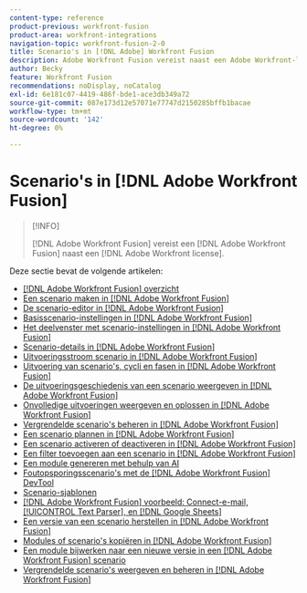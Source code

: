 ```yaml
---
content-type: reference
product-previous: workfront-fusion
product-area: workfront-integrations
navigation-topic: workfront-fusion-2-0
title: Scenario's in [!DNL Adobe] Workfront Fusion
description: Adobe Workfront Fusion vereist naast een Adobe Workfront-licentie een Adobe Workfront Fusion-licentie.
author: Becky
feature: Workfront Fusion
recommendations: noDisplay, noCatalog
exl-id: 6e181c07-4419-486f-bde1-ace3db349a72
source-git-commit: 087e173d12e57071e77747d2150285bffb1bacae
workflow-type: tm+mt
source-wordcount: '142'
ht-degree: 0%

---
```


# Scenario&#39;s in [!DNL Adobe Workfront Fusion]

>[!INFO]
>
>[!DNL Adobe Workfront Fusion] vereist een [!DNL Adobe Workfront Fusion] naast een [!DNL Adobe Workfront license].

Deze sectie bevat de volgende artikelen:

* [[!DNL Adobe Workfront Fusion] overzicht](../../workfront-fusion/scenarios/scenario-overview.md)
* [Een scenario maken in [!DNL Adobe Workfront Fusion]](../../workfront-fusion/scenarios/create-a-scenario.md)
* [De scenario-editor in [!DNL Adobe Workfront Fusion]](../../workfront-fusion/scenarios/scenario-editor.md)
* [Basisscenario-instellingen in [!DNL Adobe Workfront Fusion]](../../workfront-fusion/scenarios/basic-scenario-settings.md)
* [Het deelvenster met scenario-instellingen in [!DNL Adobe Workfront Fusion]](../../workfront-fusion/scenarios/scenario-settings-panel.md)
* [Scenario-details in [!DNL Adobe Workfront Fusion]](../../workfront-fusion/scenarios/scenario-detail.md)
* [Uitvoeringsstroom scenario in [!DNL Adobe Workfront Fusion]](../../workfront-fusion/scenarios/scenario-execution-flow.md)
* [Uitvoering van scenario&#39;s, cycli en fasen in [!DNL Adobe Workfront Fusion]](../../workfront-fusion/scenarios/scenario-execution-cycles-phases.md)
* [De uitvoeringsgeschiedenis van een scenario weergeven in [!DNL Adobe Workfront Fusion]](../../workfront-fusion/scenarios/view-scenario-execution-history.md)
* [Onvolledige uitvoeringen weergeven en oplossen in [!DNL Adobe Workfront Fusion]](../../workfront-fusion/scenarios/view-and-resolve-incomplete-executions.md)
* [Vergrendelde scenario&#39;s beheren in [!DNL Adobe Workfront Fusion]](../../workfront-fusion/scenarios/view-and-manage-locked-scenarios.md)
* [Een scenario plannen in [!DNL Adobe Workfront Fusion]](../../workfront-fusion/scenarios/schedule-a-scenario.md)
* [Een scenario activeren of deactiveren in [!DNL Adobe Workfront Fusion]](../../workfront-fusion/scenarios/activate-or-inactivate-scenario.md)
* [Een filter toevoegen aan een scenario in [!DNL Adobe Workfront Fusion]](../../workfront-fusion/scenarios/add-a-filter-to-a-scenario.md)
* [Een module genereren met behulp van AI](/help/quicksilver/workfront-fusion/scenarios/add-a-module-with-ai.md)
* [Foutopsporingsscenario&#39;s met de [!DNL Adobe Workfront Fusion] DevTool](../../workfront-fusion/scenarios/debug-scenarios-with-dev-tool.md)
* [Scenario-sjablonen](/help/quicksilver/workfront-fusion/scenarios/templates/fusion-templates.md)
* [[!DNL Adobe Workfront Fusion] voorbeeld: Connect-e-mail, [!UICONTROL Text Parser], en [!DNL Google Sheets]](../../workfront-fusion/scenarios/example-connect-email-text-parser-gsheets.md)
* [Een versie van een scenario herstellen in [!DNL Adobe Workfront Fusion]](../../workfront-fusion/scenarios/restore-a-scenario-version.md)
* [Modules of scenario&#39;s kopiëren in [!DNL Adobe Workfront Fusion]](../../workfront-fusion/scenarios/copy-modules-or-scenarios.md)
* [Een module bijwerken naar een nieuwe versie in een [!DNL Adobe Workfront Fusion] scenario](../../workfront-fusion/scenarios/update-module-to-new-version.md)
* [Vergrendelde scenario&#39;s weergeven en beheren in [!DNL Adobe Workfront Fusion]](../../workfront-fusion/scenarios/view-and-manage-locked-scenarios.md)
